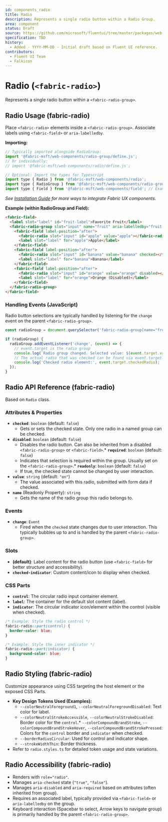 ```yaml
---
id: components_radio
title: Radio
description: Represents a single radio button within a Radio Group.
area: component
status: Draft
source: https://github.com/microsoft/fluentui/tree/master/packages/web-components/src/radio
specification: TBD
history:
  - Added - YYYY-MM-DD - Initial draft based on Fluent UI reference.
contributors:
  - Fluent UI Team
  - Falkicon
---
```


# Radio (`<fabric-radio>`)

<!-- BEGIN-SECTION: Radio Overview -->
Represents a single radio button within a `<fabric-radio-group>`.
<!-- END-SECTION: Radio Overview -->

<!-- BEGIN-SECTION: Radio Usage -->
## Radio Usage (fabric-radio)

Place `<fabric-radio>` elements inside a `<fabric-radio-group>`. Associate labels using `<fabric-field>` or `aria-labelledby`.

**Importing:**

```javascript
// Typically imported alongside RadioGroup:
import '@fabric-msft/web-components/radio-group/define.js';
// Or individually:
// import '@fabric-msft/web-components/radio/define.js';

// Optional: Import the types for Typescript
import type { Radio } from '@fabric-msft/web-components/radio';
import type { RadioGroup } from '@fabric-msft/web-components/radio-group'; // Example context type
import type { Field } from '@fabric-msft/web-components/field'; // Example context type
```

*See [Installation Guide](../../guides/installation.md) for more ways to integrate Fabric UX components.*

**Example (within RadioGroup and Field):**

```html
<fabric-field>
  <label slot="label" id="fruit-label">Favorite Fruit</label>
  <fabric-radio-group slot="input" name="fruit" aria-labelledby="fruit-label">
    <fabric-field label-position="after">
      <fabric-radio slot="input" id="apple" value="apple"></fabric-radio>
      <label slot="label" for="apple">Apple</label>
    </fabric-field>
    <fabric-field label-position="after">
      <fabric-radio slot="input" id="banana" value="banana" checked></fabric-radio> <!-- Default checked -->
      <label slot="label" for="banana">Banana</label>
    </fabric-field>
    <fabric-field label-position="after">
      <fabric-radio slot="input" id="orange" value="orange" disabled></fabric-radio>
      <label slot="label" for="orange">Orange (Disabled)</label>
    </fabric-field>
  </fabric-radio-group>
</fabric-field>
```

### Handling Events (JavaScript)

Radio button selections are typically handled by listening for the `change` event on the parent `<fabric-radio-group>`.

```javascript
const radioGroup = document.querySelector('fabric-radio-group[name="fruit"]');

if (radioGroup) {
  radioGroup.addEventListener('change', (event) => {
    // event.target is the radio group
    console.log(`Radio group changed. Selected value: ${event.target.value}`);
    // The actual radio that was checked can be found via event.target.checkedRadio
    console.log('Checked radio element:', event.target.checkedRadio);
  });
}
```
<!-- END-SECTION: Radio Usage -->

<!-- BEGIN-SECTION: Radio API -->
## Radio API Reference (fabric-radio)

Based on `Radio` class.

### Attributes & Properties

*   **`checked`**: `boolean` (default: `false`)
    *   Gets or sets the checked state. Only one radio in a named group can be checked.
*   **`disabled`**: `boolean` (default: `false`)
    *   Disables the radio button. Can also be inherited from a disabled `<fabric-radio-group>` or `<fabric-field>`.\*   **`required`**: `boolean` (default: `false`)
    *   Indicates that selection is required within the group. Usually set on the `<fabric-radio-group>`.\*   **`readonly`**: `boolean` (default: `false`)
    *   If true, the checked state cannot be changed by user interaction.
*   **`value`**: `string` (default: `"on"`)
    *   The value associated with this radio, submitted with form data if checked.
*   **`name`** (Readonly Property): `string`
    *   Gets the name of the radio group this radio belongs to.

### Events

*   **`change`**: `Event`
    *   Fired when the `checked` state changes due to user interaction. This typically bubbles up to and is handled by the parent `<fabric-radio-group>`.

### Slots

*   **(default)**: Label content for the radio button (use `<fabric-field>` for better structure and accessibility).
*   **`checked-indicator`**: Custom content/icon to display when checked.

### CSS Parts

*   **`control`**: The circular radio input container element.
*   **`label`**: The container for the default slot content (label).
*   **`indicator`**: The circular indicator icon/element within the control (visible when checked).

```css
/* Example: Style the radio control */
fabric-radio::part(control) {
  border-color: blue;
}

/* Example: Style the inner indicator */
fabric-radio::part(indicator) {
  background-color: blue;
}
```
<!-- END-SECTION: Radio API -->

<!-- BEGIN-SECTION: Radio Styling -->
## Radio Styling (fabric-radio)

Customize appearance using CSS targeting the host element or the exposed CSS Parts.

*   **Key Design Tokens Used (Examples):**
    *   `--colorNeutralForeground1`, `--colorNeutralForegroundDisabled`: Text color for label.
    *   `--colorNeutralStrokeAccessible`, `--colorNeutralStrokeDisabled`: Border color for the `control`.\*   `--colorCompoundBrandStroke`, `--colorCompoundBrandStrokeHover`, `--colorCompoundBrandStrokePressed`: Colors for the `control` border and `indicator` when checked.
    *   `--borderRadiusCircular`: Used for control and indicator shape.
    *   `--strokeWidthThin`: Border thickness.
*   Refer to `radio.styles.ts` for detailed token usage and state variations.
<!-- END-SECTION: Radio Styling -->

<!-- BEGIN-SECTION: Radio Accessibility -->
## Radio Accessibility (fabric-radio)

*   Renders with `role="radio"`.
*   Manages `aria-checked` state (`"true"`, `"false"`).
*   Manages `aria-disabled` and `aria-required` based on attributes (often inherited from group).
*   Requires an associated label, typically provided via `<fabric-field>` or `aria-labelledby` on the group.
*   Keyboard interaction (Spacebar to select, Arrow keys to navigate group) is primarily handled by the parent `<fabric-radio-group>`.
<!-- END-SECTION: Radio Accessibility -->
